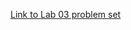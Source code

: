 [Link to Lab 03 problem set](https://docs.google.com/document/d/e/2PACX-1vS49UTChmKHxqk4OF_mFmDZdgT_UvFmKYSwVQ5NnJkbBTX0LFUftlGQz7KxfqqW10yRtNDmQZ5Aqsjo/pub)